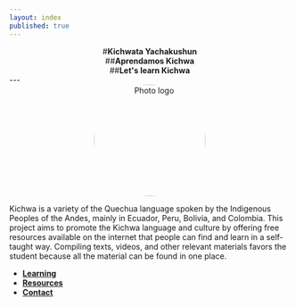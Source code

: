 ```yaml
---
layout: index
published: true
---
```

<center>#<strong>Kichwata Yachakushun</strong></center>
<center>##<strong>Aprendamos Kichwa</strong></center>
<center>##<strong>Let's learn Kichwa</strong></center>
---
<div style="text-align:center;">
  <img src="/images/Photo_logo.png" alt="Photo logo" style="border-radius:50%; width: 200px;">
</div>


Kichwa is a variety of the Quechua language spoken by the Indigenous Peoples of the Andes, mainly in Ecuador, Peru, Bolivia, and Colombia. This project aims to promote the Kichwa language and culture by offering free resources available on the internet that people can find and learn in a self-taught way. Compiling texts, videos, and other relevant materials favors the student because all the material can be found in one place.
* **[Learning](modules/learning/_posts/2023-04-29-info.md)**
* **[Resources](modules/resources/_posts/2023-04-29-info.md)**
* **[Contact](modules/contact/_posts/2023-04-29-info.md)**



   
